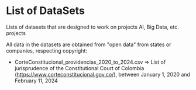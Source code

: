 # List of DataSets
Lists of datasets that are designed to work on projects AI, Big Data, etc. projects

All data in the datasets are obtained from "open data" from states or companies, respecting copyright:
* CorteConstitucional_providencias_2020_to_2024.csv => List of jurisprudence of the Constitutional Court of Colombia (https://www.corteconstitucional.gov.co/), between January 1, 2020 and February 11, 2024
